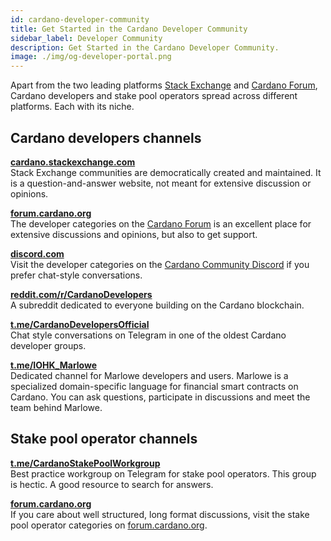 ```yaml
---
id: cardano-developer-community
title: Get Started in the Cardano Developer Community
sidebar_label: Developer Community
description: Get Started in the Cardano Developer Community.
image: ./img/og-developer-portal.png
--- 
```


Apart from the two leading platforms [Stack Exchange](https://cardano.stackexchange.com) and [Cardano Forum](https://forum.cardano.org/c/developers/29), Cardano developers and stake pool operators spread across different platforms. Each with its niche.

## Cardano developers channels

[**cardano.stackexchange.com**](https://cardano.stackexchange.com)  
Stack Exchange communities are democratically created and maintained. It is a question-and-answer website, not meant for extensive discussion or opinions.

[**forum.cardano.org**](https://forum.cardano.org/c/developers/29)  
The developer categories on the [Cardano Forum](https://forum.cardano.org/c/developers/29) is an excellent place for extensive discussions and opinions, but also to get support. 

[**discord.com**](https://discord.gg/kfATXEENPD)  
Visit the developer categories on the [Cardano Community Discord](https://discord.gg/kfATXEENPD) if you prefer chat-style conversations.

[**reddit.com/r/CardanoDevelopers**](https://www.reddit.com/r/CardanoDevelopers/)  
A subreddit dedicated to everyone building on the Cardano blockchain.        

[**t.me/CardanoDevelopersOfficial**](https://t.me/CardanoDevelopersOfficial)    
Chat style conversations on Telegram in one of the oldest Cardano developer groups.

[**t.me/IOHK_Marlowe**](https://t.me/IOHK_Marlowe)  
Dedicated channel for Marlowe developers and users. Marlowe is a specialized domain-specific language for financial smart contracts on Cardano. You can ask questions, participate in discussions and meet the team behind Marlowe.

## Stake pool operator channels

[**t.me/CardanoStakePoolWorkgroup**](https://t.me/CardanoStakePoolWorkgroup)  
Best practice workgroup on Telegram for stake pool operators. This group is hectic. A good resource to search for answers.

[**forum.cardano.org**](https://forum.cardano.org/c/staking-delegation/156)  
If you care about well structured, long format discussions, visit the stake pool operator categories on [forum.cardano.org](https://forum.cardano.org/c/staking-delegation/156).